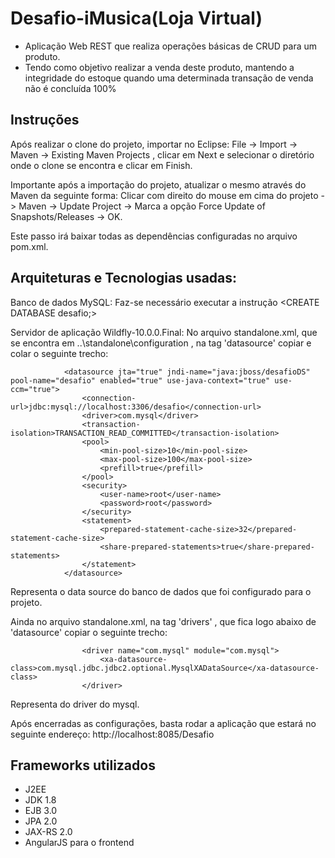 # Desafio-iMusica(Loja Virtual)

* Aplicação Web REST que realiza operações básicas de CRUD para um produto.
* Tendo como objetivo realizar a venda deste produto, mantendo a integridade do estoque quando uma determinada transação de venda não é concluída 100%

## Instruções

Após realizar o clone do projeto, importar no Eclipse: File -> Import -> Maven -> Existing Maven Projects , clicar em Next e selecionar o diretório onde o clone se encontra e clicar em Finish.

Importante após a importação do projeto, atualizar o mesmo através do Maven da seguinte forma: Clicar com direito do mouse em cima do projeto -> Maven -> Update Project -> Marca a opção Force Update of Snapshots/Releases -> OK.

Este passo irá baixar todas as dependências configuradas no arquivo pom.xml.

## Arquiteturas e Tecnologias usadas:

Banco de dados MySQL: 
    Faz-se necessário executar a instrução <CREATE DATABASE desafio;>

Servidor de aplicação Wildfly-10.0.0.Final:
    No arquivo standalone.xml, que se encontra em ..\standalone\configuration , na tag 'datasource' copiar e colar o seguinte trecho:
               
                <datasource jta="true" jndi-name="java:jboss/desafioDS" pool-name="desafio" enabled="true" use-java-context="true" use-ccm="true">
                    <connection-url>jdbc:mysql://localhost:3306/desafio</connection-url>
                    <driver>com.mysql</driver>
                    <transaction-isolation>TRANSACTION_READ_COMMITTED</transaction-isolation>
                    <pool>
                        <min-pool-size>10</min-pool-size>
                        <max-pool-size>100</max-pool-size>
                        <prefill>true</prefill>
                    </pool>
                    <security>
                        <user-name>root</user-name>
                        <password>root</password>
                    </security>
                    <statement>
                        <prepared-statement-cache-size>32</prepared-statement-cache-size>
                        <share-prepared-statements>true</share-prepared-statements>
                    </statement>
                </datasource>
            
    
   Representa o data source do banco de dados que foi configurado para o projeto.

   Ainda no arquivo standalone.xml, na tag 'drivers' , que fica logo abaixo de 'datasource' copiar o seguinte trecho:
    
                    <driver name="com.mysql" module="com.mysql">
                        <xa-datasource-class>com.mysql.jdbc.jdbc2.optional.MysqlXADataSource</xa-datasource-class>
                    </driver>
                    
   Representa do driver do mysql.

Após encerradas as configurações, basta rodar a aplicação que estará no seguinte endereço: http://localhost:8085/Desafio

## Frameworks utilizados
- J2EE
- JDK 1.8
- EJB 3.0
- JPA 2.0
- JAX-RS 2.0
- AngularJS para o frontend
